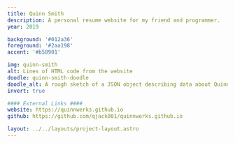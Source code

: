 ```yaml
---
title: Quinn Smith
description: A personal resume website for my friend and programmer.
year: 2019

background: '#012a36'
foreground: '#2aa198'
accent: '#b58901'

img: quinn-smith
alt: Lines of HTML code from the website
doodle: quinn-smith-doodle
doodle_alt: A rough sketch of a JSON object describing data about Quinn
invert: true

#### External Links ####
website: https://quinnwerks.github.io
github: https://github.com/qjack001/quinnwerks.github.io

layout: ../../layouts/project-layout.astro
---
```

